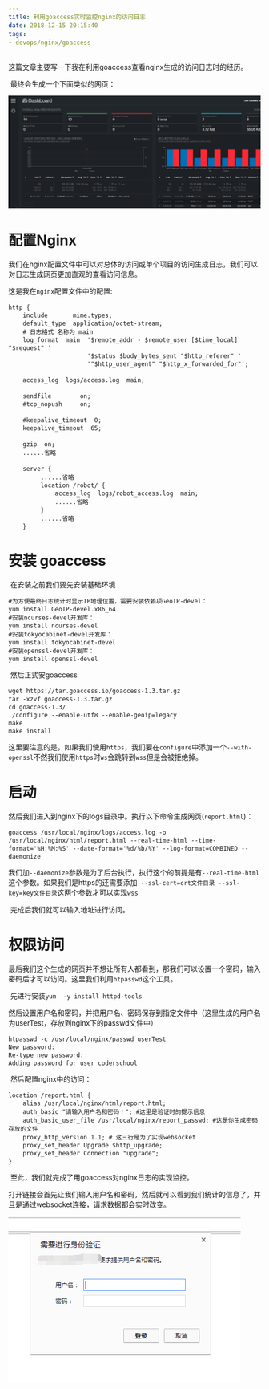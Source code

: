 ```yaml
---
title: 利用goaccess实时监控nginx的访问日志
date: 2018-12-15 20:15:40
tags: 
- devops/nginx/goaccess
---
```


这篇文章主要写一下我在利用goaccess查看nginx生成的访问日志时的经历。

​	最终会生成一个下面类似的网页：

![goaccess网页](https://raw.githubusercontent.com/liunaijie/images/master/image-20181220155818036.png)

<!--more-->

# 配置Nginx

​	我们在nginx配置文件中可以对总体的访问或单个项目的访问生成日志，我们可以对日志生成网页更加直观的查看访问信息。

这是我在`nginx`配置文件中的配置:

```nginx
http {
    include       mime.types;
    default_type  application/octet-stream;
	# 日志格式 名称为 main
    log_format  main  '$remote_addr - $remote_user [$time_local] "$request" '
                      '$status $body_bytes_sent "$http_referer" '
                      '"$http_user_agent" "$http_x_forwarded_for"';

    access_log  logs/access.log  main;

    sendfile        on;
    #tcp_nopush     on;

    #keepalive_timeout  0;
    keepalive_timeout  65;

    gzip  on;
    ......省略
    
    server {
         ......省略
         location /robot/ {
             access_log  logs/robot_access.log  main;
             ......省略
         }
         ......省略
    }
```

# 安装 goaccess

​		在安装之前我们要先安装基础环境

```shell
#为方便最终日志统计时显示IP地理位置，需要安装依赖项GeoIP-devel：
yum install GeoIP-devel.x86_64
#安装ncurses-devel开发库：
yum install ncurses-devel
#安装tokyocabinet-devel开发库：
yum install tokyocabinet-devel
#安装openssl-devel开发库：
yum install openssl-devel
```

​	然后正式安goaccess

```shell
wget https://tar.goaccess.io/goaccess-1.3.tar.gz
tar -xzvf goaccess-1.3.tar.gz
cd goaccess-1.3/
./configure --enable-utf8 --enable-geoip=legacy
make
make install
```

​	这里要注意的是，如果我们使用`https`，我们要在`configure`中添加一个`--with-openssl`不然我们使用`https`时`ws`会跳转到`wss`但是会被拒绝掉。

# 启动

然后我们进入到nginx下的logs目录中。执行以下命令生成网页(`report.html`)：

```shell
goaccess /usr/local/nginx/logs/access.log -o /usr/local/nginx/html/report.html --real-time-html --time-format='%H:%M:%S' --date-format='%d/%b/%Y' --log-format=COMBINED --daemonize
```

​	我们加`--daemonize`参数是为了后台执行，执行这个的前提是有`--real-time-html`这个参数。如果我们是https的还需要添加` --ssl-cert=crt文件目录 --ssl-key=key文件目录`这两个参数才可以实现`wss`

​	完成后我们就可以输入地址进行访问。

# 权限访问

​	最后我们这个生成的网页并不想让所有人都看到，那我们可以设置一个密码，输入密码后才可以访问。这里我们利用`htpasswd`这个工具。

​	先进行安装`yum  -y install httpd-tools`

​	然后设置用户名和密码，并把用户名、密码保存到指定文件中（这里生成的用户名为userTest，存放到nginx下的passwd文件中）

```shell
htpasswd -c /usr/local/nginx/passwd userTest
New password: 
Re-type new password: 
Adding password for user coderschool 
```

​	然后配置nginx中的访问：

```nginx
location /report.html {
    alias /usr/local/nginx/html/report.html;
    auth_basic "请输入用户名和密码！"; #这里是验证时的提示信息 
    auth_basic_user_file /usr/local/nginx/report_passwd; #这是你生成密码存放的文件
    proxy_http_version 1.1; # 这三行是为了实现websocket
    proxy_set_header Upgrade $http_upgrade;
    proxy_set_header Connection "upgrade";
}
```

​	至此，我们就完成了用goaccess对nginx日志的实现监控。

​	打开链接会首先让我们输入用户名和密码，然后就可以看到我们统计的信息了，并且是通过websocket连接，请求数据都会实时改变。

![网页访问加限制](https://raw.githubusercontent.com/liunaijie/images/master/auth1.png)

​	
